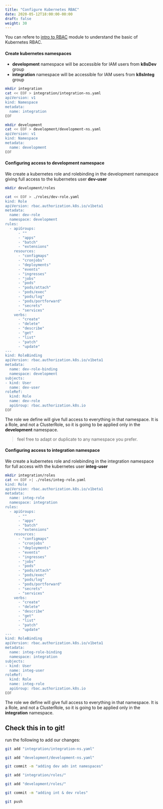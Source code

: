 ```yaml
---
title: "Configure Kubernetes RBAC"
date: 2020-05-12T18:00:00-00:00
draft: false
weight: 30
---
```


You can refere to [intro to RBAC](https://eksworkshop.com/beginner/090_rbac/) module to understand the basic of Kubernetes RBAC.

#### Create kubernetes namespaces

* **development** namespace will be accessible for IAM users from **k8sDev** group
* **integration** namespace will be accessible for IAM users from **k8sInteg** group

```bash
mkdir integration
cat << EOF > integration/integration-ns.yaml
apiVersion: v1
kind: Namespace
metadata:
  name: integration
EOF

mkdir development
cat << EOF > development/development-ns.yaml
apiVersion: v1
kind: Namespace
metadata:
  name: development
EOF
```

#### Configuring access to development namespace

We create a kubernetes role and rolebinding in the development namespace giving full access to the kubernetes user **dev-user**

```bash
mkdir development/roles

cat << EOF > ./roles/dev-role.yaml
kind: Role
apiVersion: rbac.authorization.k8s.io/v1beta1
metadata:
  name: dev-role
  namespace: development
rules:
  - apiGroups:
      - ""
      - "apps"
      - "batch"
      - "extensions"
    resources:
      - "configmaps"
      - "cronjobs"
      - "deployments"
      - "events"
      - "ingresses"
      - "jobs"
      - "pods"
      - "pods/attach"
      - "pods/exec"
      - "pods/log"
      - "pods/portforward"
      - "secrets"
      - "services"
    verbs:
      - "create"
      - "delete"
      - "describe"
      - "get"
      - "list"
      - "patch"
      - "update"
---
kind: RoleBinding
apiVersion: rbac.authorization.k8s.io/v1beta1
metadata:
  name: dev-role-binding
  namespace: development
subjects:
- kind: User
  name: dev-user
roleRef:
  kind: Role
  name: dev-role
  apiGroup: rbac.authorization.k8s.io
EOF
```

The role we define will give full access to everything in that namespace. It is a Role, and not a ClusterRole, so it is going to be applied only in the **development** namespace.

> feel free to adapt or duplicate to any namespace you prefer.

#### Configuring access to integration namespace

We create a kubernetes role and rolebinding in the integration namespace for full access with the kubernetes user **integ-user**


```bash
mkdir integration/roles
cat << EOF >| ./roles/integ-role.yaml
kind: Role
apiVersion: rbac.authorization.k8s.io/v1beta1
metadata:
  name: integ-role
  namespace: integration
rules:
  - apiGroups:
      - ""
      - "apps"
      - "batch"
      - "extensions"
    resources:
      - "configmaps"
      - "cronjobs"
      - "deployments"
      - "events"
      - "ingresses"
      - "jobs"
      - "pods"
      - "pods/attach"
      - "pods/exec"
      - "pods/log"
      - "pods/portforward"
      - "secrets"
      - "services"
    verbs:
      - "create"
      - "delete"
      - "describe"
      - "get"
      - "list"
      - "patch"
      - "update"
---
kind: RoleBinding
apiVersion: rbac.authorization.k8s.io/v1beta1
metadata:
  name: integ-role-binding
  namespace: integration
subjects:
- kind: User
  name: integ-user
roleRef:
  kind: Role
  name: integ-role
  apiGroup: rbac.authorization.k8s.io
EOF
```

The role we define will give full access to everything in that namespace. It is a Role, and not a ClusterRole, so it is going to be applied only in the **integration** namespace.


## Check this in to git!

run the following to add our changes:

```bash
git add "integration/integration-ns.yaml"

git add "development/development-ns.yaml"

git commit -m "adding dev adn int namespaces"

git add "integration/roles/"

git add "development/roles/"

git commit -m "adding int & dev roles"

git push
```


